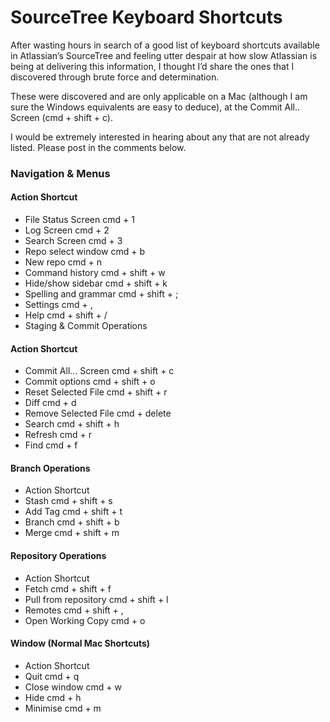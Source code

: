 # SourceTree Keyboard Shortcuts

After wasting hours in search of a good list of keyboard shortcuts available in Atlassian’s SourceTree and feeling utter despair at how slow Atlassian is being at delivering this information, I thought I’d share the ones that I discovered through brute force and determination.

These were discovered and are only applicable on a Mac (although I am sure the Windows equivalents are easy to deduce), at the Commit All.. Screen (cmd + shift + c).

I would be extremely interested in hearing about any that are not already listed. Please post in the comments below.

### Navigation & Menus
#### Action	Shortcut
- File Status Screen	cmd + 1
- Log Screen	cmd + 2
- Search Screen	cmd + 3
- Repo select window	cmd + b
- New repo	cmd + n
- Command history	cmd + shift + w
- Hide/show sidebar	cmd + shift + k
- Spelling and grammar	cmd + shift + ;
- Settings	cmd + ,
- Help	cmd + shift + /
- Staging & Commit Operations
#### Action	Shortcut
- Commit All… Screen	cmd + shift + c
- Commit options	cmd + shift + o
- Reset Selected File	cmd + shift + r
- Diff	cmd + d
- Remove Selected File	cmd + delete
- Search	cmd + shift + h
- Refresh	cmd + r
- Find	cmd + f
#### Branch Operations
- Action	Shortcut
- Stash	cmd + shift + s
- Add Tag	cmd + shift + t
- Branch	cmd + shift + b
- Merge	cmd + shift + m
#### Repository Operations
- Action	Shortcut
- Fetch	cmd + shift + f
- Pull from repository	cmd + shift + l
- Remotes	cmd + shift + ,
- Open Working Copy	cmd + o
#### Window (Normal Mac Shortcuts)
- Action	Shortcut
- Quit	cmd + q
- Close window	cmd + w
- Hide	cmd + h
- Minimise	cmd + m